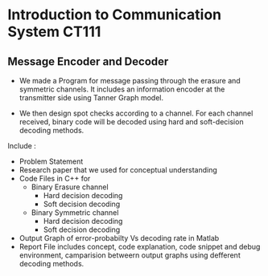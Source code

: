 # Introduction to Communication System CT111 #
## Message Encoder and Decoder

- We made a Program for message passing through the erasure and symmetric channels. It includes an information encoder at the transmitter side using Tanner Graph model. 

- We then design spot checks according to a channel. For each channel received, binary code will be decoded using hard and soft-decision decoding methods.

Include : 
- Problem Statement
- Research paper that we used for conceptual understanding 
- Code Files in C++ for
  - Binary Erasure channel
    - Hard decision decoding
    - Soft decision decoding   
  - Binary Symmetric channel
    - Hard decision decoding
    - Soft decision decoding 
- Output Graph of error-probabilty Vs decoding rate in Matlab
- Report File includes concept, code explanation, code snippet and debug environment, camparision betweern output graphs using defferent decoding methods.
